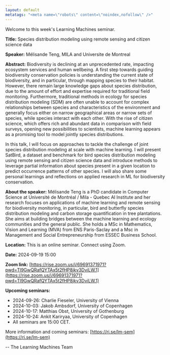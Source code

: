 ```yaml
---
layout: default
metatags: "<meta name=\"robots\" content=\"noindex,nofollow\" />"
---
```

Welcome to this week's Learning Machines seminar.

**Title:** Species distribution modeling using remote sensing and citizen science data

**Speaker:** Mélisande Teng, MILA and Universite de Montreal

**Abstract:** Biodiversity is declining at an unprecedented rate, impacting ecosystem services and human wellbeing. A first step towards guiding biodiversity conservation policies is understanding the current state of biodiversity, and in particular, through mapping species to their habitat. However, there remain large knowledge gaps about species distribution, due to the amount of effort and expertise required for traditional field monitoring. Furthermore, traditional methods in ecology for species distribution modeling (SDM) are often unable to account for complex relationships between species and characteristics of the environment and generally focus either on narrow geographical areas or narrow sets of species, while species interact with each other. With the rise of citizen science, which offers rich and abundant data in comparison with field surveys, opening new possibilities to scientists, machine learning appears as a promising tool to model jointly species distributions. 

In this talk, I will focus on approaches to tackle the challenge of joint species distribution modeling at scale with machine learning. I will present SatBird, a dataset and benchmark for bird species distribution modeling using remote sensing and citizen science data and introduce methods to leverage partial information about species present in a given location to predict occurrence patterns of other species.  I will also share some personal learnings and reflections on applied research in ML for biodiversity conservation.

**About the speaker:** Mélisande Teng is a PhD candidate in Computer Science at Université de Montréal / Mila - Quebec AI Institute and her research focuses on applications of machine learning and remote sensing for biodiversity monitoring, in particular, bird and butterfly species distribution modeling and carbon storage quantification in tree plantations. She aims at building bridges between the machine learning and ecology communities and the general public. She holds a MSc in Mathematics, Vision and Learning (MVA) from ENS Paris-Saclay and a Msc in Management and Social Entrepreneurship from ESSEC Business School.

**Location:** This is an online seminar. Connect using Zoom.

**Date:** 2024-09-19 15:00

**Zoom link:** [https://rise.zoom.us/j/69691371971?pwd=Tl9GwQRafQYTAx5t2fHP8jkv3DviLW.1](https://rise.zoom.us/j/69691371971?pwd=Tl9GwQRafQYTAx5t2fHP8jkv3DviLW.1)

**Upcoming seminars:**

* 2024-09-26: Charlie Fieseler, University of Vienna
* 2024-10-03: Jakob Ambsdorf, University of Copenhagen
* 2024-10-17: Matthias Obst, University of Gothenburg
* 2024-10-24: Ankit Kariryaa, University of Copenhagen
* All seminars are 15:00 CET.

More information and coming seminars: [https://ri.se/lm-sem](https://ri.se/lm-sem)

-- The Learning Machines Team

